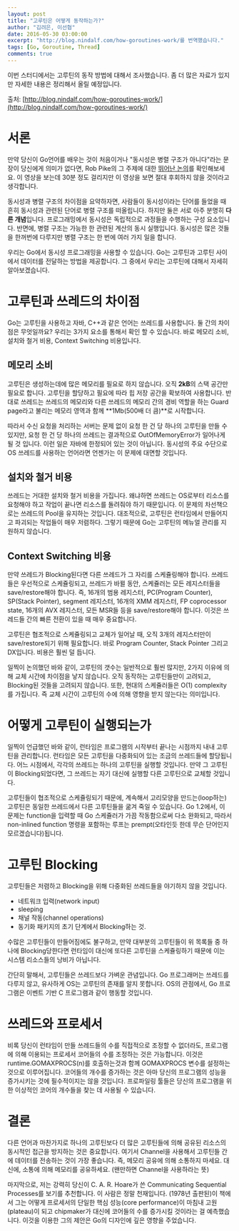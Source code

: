 ```yaml
---
layout: post
title: "고루틴은 어떻게 동작하는가?"
author: "김려은, 이선협"
date: 2016-05-30 03:00:00
excerpt: "http://blog.nindalf.com/how-goroutines-work/를 번역했습니다."
tags: [Go, Goroutine, Thread]
comments: true
---
```


이번 스터디에서는 고루틴의 동작 방법에 대해서 조사했습니다. 좀 더 많은 자료가 있지만 자세한 내용은 정리해서 올릴 예정입니다.

출처: [http://blog.nindalf.com/how-goroutines-work/](http://blog.nindalf.com/how-goroutines-work/)

# 서론

만약 당신이 Go언어를 배우는 것이 처음이거나 "동시성은 병렬 구조가 아니다"라는 문장이 당신에게 의미가 없다면, Rob Pike의 그 주제에 대한 [뛰어난 논의](http://www.youtube.com/watch?v=cN_DpYBzKso)를 확인해보세요. 이 영상을 보는데 30분 정도 걸리지만 이 영상을 보면 절대 후회하지 않을 것이라고 생각합니다.

동시성과 병렬 구조의 차이점을 요약하자면, 사람들이 동시성이라는 단어를 들었을 때 흔히 동시성과 관련된 단어로 병렬 구조를 떠올립니다. 하지만 둘은 서로 아주 분명히 **다른 개념**입니다. 프로그래밍에서 동시성은 독립적으로 과정들을 수행하는 구성 요소입니다. 반면에, 병렬 구조는 가능한 한 관련된 계산의 동시 실행입니다. 동시성은 많은 것들을 한꺼번에 다루지만 병렬 구조는 한 번에 여러 가지 일을 합니다.

우리는 Go에서 동시성 프로그래밍을 사용할 수 있습니다. Go는 고루틴과 고루틴 사이에서 데이터를 전달하는 방법을 제공합니다. 그 중에서 우리는 고루틴에 대해서 자세히 알아보겠습니다.

# 고루틴과 쓰레드의 차이점

Go는 고루틴을 사용하고 자바, C++과 같은 언어는 쓰레드를 사용합니다. 둘 간의 차이점은 무엇일까요? 우리는 3가지 요소를 통해서 확인 할 수 있습니다. 바로 메모리 소비, 설치와 철거 비용, Context Switching 비용입니다.

## 메모리 소비

고루틴은 생성하는데에 많은 메모리를 필요로 하지 않습니다. 오직 **2kB**의 스택 공간만 필요로 합니다. 고루틴을 할당하고 필요에 따라 힙 저장 공간을 확보하여 사용합니다. 반대로 쓰레드는 쓰레드의 메모리와 다른 쓰레드의 메모리 간의 경비 역할을 하는 Guard page라고 불리는 메모리 영역과 함께 **1Mb(500배 더 큼)**로 시작합니다. 

따라서 수신 요청을 처리하는 서버는 문제 없이 요청 한 건 당 하나의 고루틴을 만들 수 있지만, 요청 한 건 당 하나의 쓰레드는 결과적으로 OutOfMemoryError가 일어나게 될 것 입니다. 이런 일은 자바에 한정되어 있는 것이 아닙니다. 동시성의 주요 수단으로 OS 쓰레드를 사용하는 언어라면 언젠가는 이 문제에 대면할 것입니다.

## 설치와 철거 비용

쓰레드는 거대한 설치와 철거 비용을 가집니다. 왜냐하면 쓰레드는 OS로부터 리소스를 요청해야 하고 작업이 끝나면 리소스를 돌려줘야 하기 때문입니다. 이 문제의 차선책으로는 쓰레드의 Pool을 유지하는 것입니다. 대조적으로, 고루틴은 런타임에서 만들어지고 파괴되는 작업들이 매우 저렴하다. 그렇기 때문에 Go는 고루틴의 메뉴얼 관리를 지원하지 않습니다.

## Context Switching 비용

만약 쓰레드가 Blocking된다면 다른 쓰레드가 그 자리를 스케쥴링해야 합니다. 쓰레드들은 우선적으로 스케쥴링되고, 쓰레드가 바뀔 동안, 스케쥴러는 모든 레지스터들을 save/restore해야 합니다. 즉, 16개의 범용 레지스터, PC(Program Counter), SP(Stack Pointer), segment 레지스터, 16개의 XMM 레지스터, FP coprocessor state, 16개의 AVX 레지스터, 모든 MSR들 등을 save/restore해야 합니다. 이것은 쓰레드들 간의 빠른 전환이 있을 때 매우 중요합니다.

고루틴은 협조적으로 스케쥴링되고 교체가 일어날 때, 오직 3개의 레지스터만이 save/restore되기 위해 필요합니다. 바로 Program Counter, Stack Pointer 그리고 DX입니다. 비용은 훨씬 덜 듭니다.

일찍이 논의했던 바와 같이, 고루틴의 갯수는 일반적으로 훨씬 많지만, 2가지 이유에 의해 교체 시간에 차이점을 낳지 않습니다. 오직 동작하는 고루틴들만이 고려되고, Blocking된 것들을 고려되지 않습니다. 또한, 현대의 스케쥴러들은 O(1) complexity를 가집니다. 즉 교체 시간이 고루틴의 수에 의해 영향을 받지 않는다는 의미입니다.

# 어떻게 고루틴이 실행되는가

일찍이 언급했던 바와 같이, 런타임은 프로그램의 시작부터 끝나는 시점까지 내내 고루틴을 관리합니다. 런타임은 모든 고루틴을 다중화되어 있는 조금의 쓰레드들에 할당됩니다. 어느 시점에서, 각각의 쓰레드는 하나의 고루틴을 실행할 것입니다. 만약 그 고루틴이 Blocking되었다면, 그 쓰레드는 자기 대신에 실행할 다른 고루틴으로 교체할 것입니다.

고루틴들이 협조적으로 스케쥴링되기 때문에, 계속해서 고리모양을 만드는(loop하는) 고루틴은 동일한 쓰레드에서 다른 고루틴들을 굶겨 죽일 수 있습니다. Go 1.2에서, 이 문제는 function을 입력할 때 Go 스케쥴러가 가끔 작동함으로써 다소 완화되고, 따라서 non-inlined function 명령을 포함하는 루프는 prempt(오타인듯 한데 무슨 단어인지 모르겠습니다)됩니다.

# 고루틴 Blocking

고루틴들은 저렴하고 Blocking을 위해 다중화된 쓰레드들을 야기하지 않을 것입니다.

*	네트워크 입력(network input)
*	sleeping
*	채널 작동(channel operations)
*	동기화 패키지의 초기 단계에서 Blocking하는 것. 

수많은 고루틴들이 만들어짐에도 불구하고, 만약 대부분의 고루틴들이 위 목록들 중 하나에 Blocking당한다면 런타임이 대신에 또다른 고루틴을 스케쥴링하기 때문에 이는 시스템 리소스들의 낭비가 아닙니다.

간단히 말해서, 고루틴들은 쓰레드보다 가벼운 관념입니다. Go 프로그래머는 쓰레드를 다루지 않고, 유사하게 OS는 고루틴의 존재를 알지 못합니다. OS의 관점에서, Go 프로그램은 이벤트 기반 C 프로그램과 같이 행동할 것입니다.

# 쓰레드와 프로세서

비록 당신이 런타임이 만들 쓰레드들의 수를 직접적으로 조정할 수 없더라도, 프로그램에 의해 이용되는 프로세서 코어들의 수를 조정하는 것은 가능합니다. 이것은 runtime.GOMAXPROCS(n)를 호출하는것과 함께 GOMAXPROCS 변수를 설정하는 것으로 이루어집니다. 코어들의 개수를 증가하는 것은 아마 당신의 프로그램의 성능을 증가시키는 것에 필수적이지는 않을 것입니다. 프로파일링 툴들은 당신의 프로그램을 위한 이상적인 코어의 개수들을 찾는 데 사용될 수 있습니다.

# 결론

다른 언어과 마찬가지로 하나의 고루틴보다 더 많은 고루틴들에 의해 공유된 리소스의 동시적인 접근을 방지하는 것은 중요합니다. 여기서 Channel을 사용해서 고루틴들 간에 데이터를 전송하는 것이 가장 좋습니다. 즉, 메모리 공유에 의해 소통하지 마세요. 대신에, 소통에 의해 메모리를 공유하세요. (왠만하면 Channel을 사용하라는 뜻)

마지막으로, 저는 강력히 당신이 C. A. R. Hoare가 쓴 Communicating Sequential Processes를 보기를 추천합니다. 이 사람은 정말 천재입니다. (1978년 출판된)이 책에서 그는 어떻게 프로세서의 단일한 핵심 성능(core performance)이 마침내 고원(plateau)이 되고 chipmaker가 대신에 코어들의 수를 증가시킬 것이라는 걸 예측했습니다. 이것을 이용한 그의 제안은 Go의 디자인에 깊은 영향을 주었습니다.
